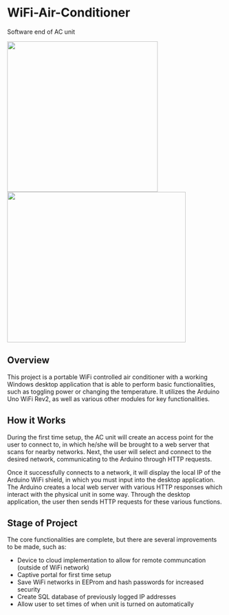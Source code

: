 # WiFi-Air-Conditioner
Software end of AC unit

<img src="https://i.imgur.com/XBztfJC.jpg" height="350" width="350"> <img src="https://i.imgur.com/r7gg6zu.jpg" height="350" width="415">

## Overview
This project is a portable WiFi controlled air conditioner with a working Windows desktop application that is able to perform basic 
functionalities, such as toggling power or changing the temperature. It utilizes the Arduino Uno WiFi Rev2, as well as various other
modules for key functionalities.

## How it Works
During the first time setup, the AC unit will create an access point for the user to connect to, in which he/she will be brought to a
web server that scans for nearby networks. Next, the user will select and connect to the desired network, communicating to the Arduino
through HTTP requests. 

Once it successfully connects to a network, it will display the local IP of the Arduino WiFi shield, in which you
must input into the desktop application. The Arduino creates a local web server with various HTTP responses which interact with the
physical unit in some way. Through the desktop application, the user then sends HTTP requests for these various functions.

## Stage of Project
The core functionalities are complete, but there are several improvements to be made, such as:
- Device to cloud implementation to allow for remote communcation (outside of WiFi network)
- Captive portal for first time setup
- Save WiFi networks in EEProm and hash passwords for increased security
- Create SQL database of previously logged IP addresses
- Allow user to set times of when unit is turned on automatically
